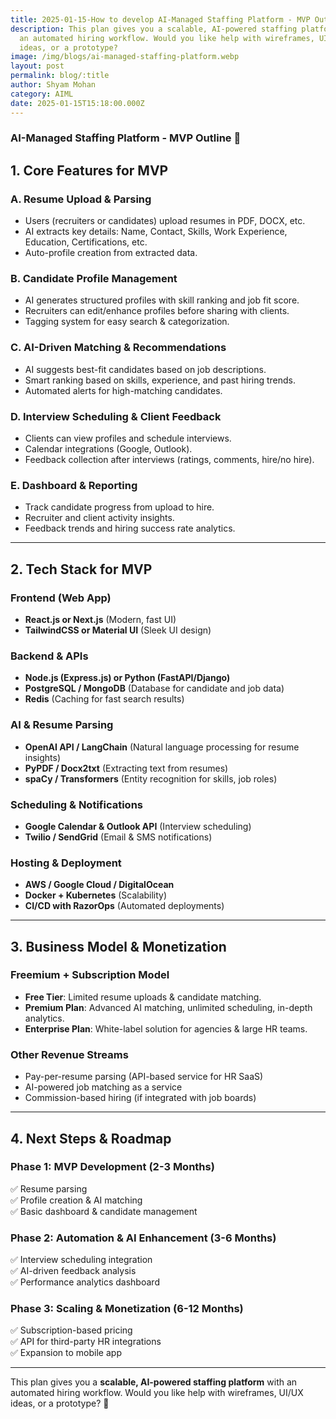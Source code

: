 ```yaml
---
title: 2025-01-15-How to develop AI-Managed Staffing Platform - MVP Outline
description: This plan gives you a scalable, AI-powered staffing platform with
  an automated hiring workflow. Would you like help with wireframes, UI/UX
  ideas, or a prototype?
image: /img/blogs/ai-managed-staffing-platform.webp
layout: post
permalink: blog/:title
author: Shyam Mohan
category: AIML
date: 2025-01-15T15:18:00.000Z
---
```

### **AI-Managed Staffing Platform - MVP Outline** 🚀  

## **1. Core Features for MVP**  

### **A. Resume Upload & Parsing**  
- Users (recruiters or candidates) upload resumes in PDF, DOCX, etc.  
- AI extracts key details: Name, Contact, Skills, Work Experience, Education, Certifications, etc.  
- Auto-profile creation from extracted data.  

### **B. Candidate Profile Management**  
- AI generates structured profiles with skill ranking and job fit score.  
- Recruiters can edit/enhance profiles before sharing with clients.  
- Tagging system for easy search & categorization.  

### **C. AI-Driven Matching & Recommendations**  
- AI suggests best-fit candidates based on job descriptions.  
- Smart ranking based on skills, experience, and past hiring trends.  
- Automated alerts for high-matching candidates.  

### **D. Interview Scheduling & Client Feedback**  
- Clients can view profiles and schedule interviews.  
- Calendar integrations (Google, Outlook).  
- Feedback collection after interviews (ratings, comments, hire/no hire).  

### **E. Dashboard & Reporting**  
- Track candidate progress from upload to hire.  
- Recruiter and client activity insights.  
- Feedback trends and hiring success rate analytics.  

---

## **2. Tech Stack for MVP**  

### **Frontend (Web App)**  
- **React.js or Next.js** (Modern, fast UI)  
- **TailwindCSS or Material UI** (Sleek UI design)  

### **Backend & APIs**  
- **Node.js (Express.js) or Python (FastAPI/Django)**  
- **PostgreSQL / MongoDB** (Database for candidate and job data)  
- **Redis** (Caching for fast search results)  

### **AI & Resume Parsing**  
- **OpenAI API / LangChain** (Natural language processing for resume insights)  
- **PyPDF / Docx2txt** (Extracting text from resumes)  
- **spaCy / Transformers** (Entity recognition for skills, job roles)  

### **Scheduling & Notifications**  
- **Google Calendar & Outlook API** (Interview scheduling)  
- **Twilio / SendGrid** (Email & SMS notifications)  

### **Hosting & Deployment**  
- **AWS / Google Cloud / DigitalOcean**  
- **Docker + Kubernetes** (Scalability)  
- **CI/CD with RazorOps** (Automated deployments)  

---

## **3. Business Model & Monetization**  

### **Freemium + Subscription Model**  
- **Free Tier**: Limited resume uploads & candidate matching.  
- **Premium Plan**: Advanced AI matching, unlimited scheduling, in-depth analytics.  
- **Enterprise Plan**: White-label solution for agencies & large HR teams.  

### **Other Revenue Streams**  
- Pay-per-resume parsing (API-based service for HR SaaS)  
- AI-powered job matching as a service  
- Commission-based hiring (if integrated with job boards)  

---

## **4. Next Steps & Roadmap**  

### **Phase 1: MVP Development (2-3 Months)**  
✅ Resume parsing  
✅ Profile creation & AI matching  
✅ Basic dashboard & candidate management  

### **Phase 2: Automation & AI Enhancement (3-6 Months)**  
✅ Interview scheduling integration  
✅ AI-driven feedback analysis  
✅ Performance analytics dashboard  

### **Phase 3: Scaling & Monetization (6-12 Months)**  
✅ Subscription-based pricing  
✅ API for third-party HR integrations  
✅ Expansion to mobile app  

---

This plan gives you a **scalable, AI-powered staffing platform** with an automated hiring workflow. Would you like help with wireframes, UI/UX ideas, or a prototype? 🚀
